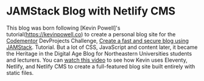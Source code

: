 # JAMStack Blog with Netlify CMS

 This blog was born following [Kevin Powell]'s tutorial(https://kevinpowell.co) to create a personal blog site for the [Codementor](https://www.codementor.io/) DevProjects Challenge, [Create a fast and secure blog using JAMStack](https://www.codementor.io/projects/web/create-a-fast-and-secure-blog-using-jamstack-c93coupnxb).
 Tutorial. But a lot of CSS, JavaScript and content later, it became the Heritage in the Digital Age Blog for Northeastern Universities students and lecturers. You can [watch this video](https://youtu.be/4wD00RT6d-g) to see how Kevin uses Eleventy, Netlify, and Netlify CMS to create a full-featured blog site built entirely with static files.
